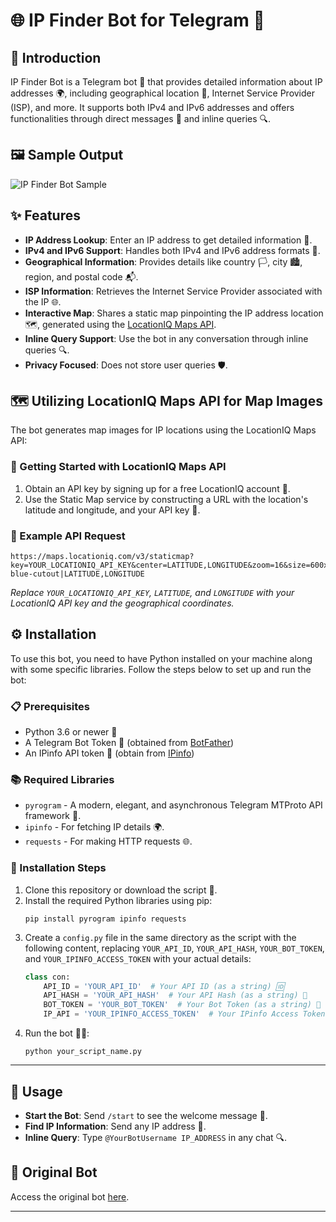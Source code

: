 

# 🌐 IP Finder Bot for Telegram 🤖

## 📜 Introduction
IP Finder Bot is a Telegram bot 🤖 that provides detailed information about IP addresses 🌍, including geographical location 📍, Internet Service Provider (ISP), and more. It supports both IPv4 and IPv6 addresses and offers functionalities through direct messages 💬 and inline queries 🔍.

## 🖼 Sample Output
![IP Finder Bot Sample](https://te.legra.ph/file/f3810a14eea0913203e5d.png)

## ✨ Features
- **IP Address Lookup**: Enter an IP address to get detailed information 🔎.
- **IPv4 and IPv6 Support**: Handles both IPv4 and IPv6 address formats 🔄.
- **Geographical Information**: Provides details like country 🏳️, city 🏙, region, and postal code 📬.
- **ISP Information**: Retrieves the Internet Service Provider associated with the IP 🌐.
- **Interactive Map**: Shares a static map pinpointing the IP address location 🗺, generated using the [LocationIQ Maps API](https://docs.locationiq.com/docs/maps).
- **Inline Query Support**: Use the bot in any conversation through inline queries 🔍.
- **Privacy Focused**: Does not store user queries 🛡.

## 🗺 Utilizing LocationIQ Maps API for Map Images
The bot generates map images for IP locations using the LocationIQ Maps API:

### 🚀 Getting Started with LocationIQ Maps API
1. Obtain an API key by signing up for a free LocationIQ account 🔑.
2. Use the Static Map service by constructing a URL with the location's latitude and longitude, and your API key 📍.

### 📌 Example API Request
```
https://maps.locationiq.com/v3/staticmap?key=YOUR_LOCATIONIQ_API_KEY&center=LATITUDE,LONGITUDE&zoom=16&size=600x600&markers=icon:large-blue-cutout|LATITUDE,LONGITUDE
```
*Replace `YOUR_LOCATIONIQ_API_KEY`, `LATITUDE`, and `LONGITUDE` with your LocationIQ API key and the geographical coordinates.*

## ⚙️ Installation

To use this bot, you need to have Python installed on your machine along with some specific libraries. Follow the steps below to set up and run the bot:

### 📋 Prerequisites
- Python 3.6 or newer 🐍
- A Telegram Bot Token 🤖 (obtained from [BotFather](https://t.me/botfather))
- An IPinfo API token 🔑 (obtain from [IPinfo](https://ipinfo.io/))

### 📚 Required Libraries
- `pyrogram` - A modern, elegant, and asynchronous Telegram MTProto API framework 🚀.
- `ipinfo` - For fetching IP details 🌍.
- `requests` - For making HTTP requests 🌐.

### 🔧 Installation Steps
1. Clone this repository or download the script 📁.
2. Install the required Python libraries using pip:
    ```
    pip install pyrogram ipinfo requests
    ```
3. Create a `config.py` file in the same directory as the script with the following content, replacing `YOUR_API_ID`, `YOUR_API_HASH`, `YOUR_BOT_TOKEN`, and `YOUR_IPINFO_ACCESS_TOKEN` with your actual details:
    ```python
    class con:
        API_ID = 'YOUR_API_ID'  # Your API ID (as a string) 🆔
        API_HASH = 'YOUR_API_HASH'  # Your API Hash (as a string) 🔐
        BOT_TOKEN = 'YOUR_BOT_TOKEN'  # Your Bot Token (as a string) 🤖
        IP_API = 'YOUR_IPINFO_ACCESS_TOKEN'  # Your IPinfo Access Token (as a string) 🔑
    ```
4. Run the bot 🏃‍♂️:
    ```
    python your_script_name.py
    ```

---
## 📖 Usage
- **Start the Bot**: Send `/start` to see the welcome message 🚀.
- **Find IP Information**: Send any IP address 📧.
- **Inline Query**: Type `@YourBotUsername IP_ADDRESS` in any chat 🔍.

## 🚀 Original Bot
Access the original bot [here](https://t.me/IPfinderobo_bot).

---


